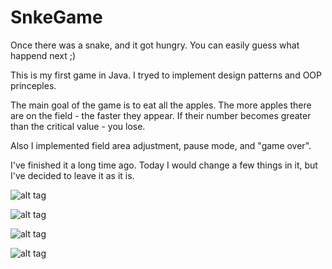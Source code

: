# SnkeGame

Once there was a snake, and it got hungry. You can easily guess what happend next ;)

This is my first game in Java.
I tryed to implement design patterns and OOP princeples.

The main goal of the game is to eat all the apples.
The more apples there are on the field - the faster they appear.
If their number becomes greater than the critical value - you lose.

Also I implemented field area adjustment, pause mode, and "game over".

I've finished it a long time ago. Today I would change a few things in it, but I've decided to leave it as it is.

![alt tag](https://cloud.githubusercontent.com/assets/12940622/10403960/2da43822-6ed8-11e5-85ac-cc1b61c324c1.JPG)

![alt tag](https://cloud.githubusercontent.com/assets/12940622/10403965/35dacd26-6ed8-11e5-8e4a-9d5424c50f54.JPG)

![alt tag](https://cloud.githubusercontent.com/assets/12940622/10404021/97f4950a-6ed8-11e5-93c2-a3327c017390.JPG)

![alt tag](https://cloud.githubusercontent.com/assets/12940622/10403968/3c939954-6ed8-11e5-9e6c-e12457029b64.gif)
